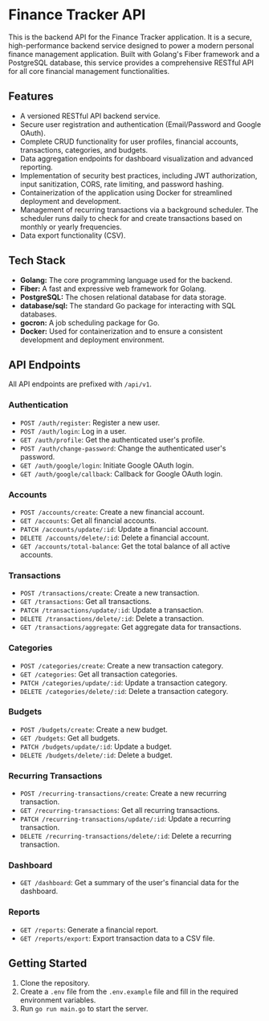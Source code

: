 # Finance Tracker API

This is the backend API for the Finance Tracker application. It is a secure, high-performance backend service designed to power a modern personal finance management application. Built with Golang's Fiber framework and a PostgreSQL database, this service provides a comprehensive RESTful API for all core financial management functionalities.

## Features

- A versioned RESTful API backend service.
- Secure user registration and authentication (Email/Password and Google OAuth).
- Complete CRUD functionality for user profiles, financial accounts, transactions, categories, and budgets.
- Data aggregation endpoints for dashboard visualization and advanced reporting.
- Implementation of security best practices, including JWT authorization, input sanitization, CORS, rate limiting, and password hashing.
- Containerization of the application using Docker for streamlined deployment and development.
- Management of recurring transactions via a background scheduler. The scheduler runs daily to check for and create transactions based on monthly or yearly frequencies.
- Data export functionality (CSV).

## Tech Stack

- **Golang:** The core programming language used for the backend.
- **Fiber:** A fast and expressive web framework for Golang.
- **PostgreSQL:** The chosen relational database for data storage.
- **database/sql:** The standard Go package for interacting with SQL databases.
- **gocron:** A job scheduling package for Go.
- **Docker:** Used for containerization and to ensure a consistent development and deployment environment.

## API Endpoints

All API endpoints are prefixed with `/api/v1`.

### Authentication

- `POST /auth/register`: Register a new user.
- `POST /auth/login`: Log in a user.
- `GET /auth/profile`: Get the authenticated user's profile.
- `POST /auth/change-password`: Change the authenticated user's password.
- `GET /auth/google/login`: Initiate Google OAuth login.
- `GET /auth/google/callback`: Callback for Google OAuth login.

### Accounts

- `POST /accounts/create`: Create a new financial account.
- `GET /accounts`: Get all financial accounts.
- `PATCH /accounts/update/:id`: Update a financial account.
- `DELETE /accounts/delete/:id`: Delete a financial account.
- `GET /accounts/total-balance`: Get the total balance of all active accounts.

### Transactions

- `POST /transactions/create`: Create a new transaction.
- `GET /transactions`: Get all transactions.
- `PATCH /transactions/update/:id`: Update a transaction.
- `DELETE /transactions/delete/:id`: Delete a transaction.
- `GET /transactions/aggregate`: Get aggregate data for transactions.

### Categories

- `POST /categories/create`: Create a new transaction category.
- `GET /categories`: Get all transaction categories.
- `PATCH /categories/update/:id`: Update a transaction category.
- `DELETE /categories/delete/:id`: Delete a transaction category.

### Budgets

- `POST /budgets/create`: Create a new budget.
- `GET /budgets`: Get all budgets.
- `PATCH /budgets/update/:id`: Update a budget.
- `DELETE /budgets/delete/:id`: Delete a budget.

### Recurring Transactions

- `POST /recurring-transactions/create`: Create a new recurring transaction.
- `GET /recurring-transactions`: Get all recurring transactions.
- `PATCH /recurring-transactions/update/:id`: Update a recurring transaction.
- `DELETE /recurring-transactions/delete/:id`: Delete a recurring transaction.

### Dashboard

- `GET /dashboard`: Get a summary of the user's financial data for the dashboard.

### Reports

- `GET /reports`: Generate a financial report.
- `GET /reports/export`: Export transaction data to a CSV file.

## Getting Started

1.  Clone the repository.
2.  Create a `.env` file from the `.env.example` file and fill in the required environment variables.
3.  Run `go run main.go` to start the server.